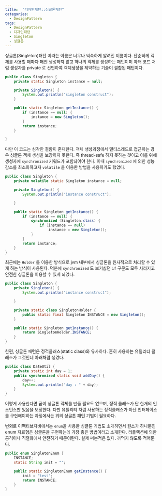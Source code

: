 ```yaml
---
title:  "디자인패턴::싱글톤패턴"
categories:
  - DesignPattern
tags:
  - DesignPattern
  - 디자인패턴
  - Singleton
  - 싱글톤
---
```


싱글톤(Singleton)패턴 이라는 이름은 너무나 익숙하게 알려진 이름이다.
단순하게 객체를 사용할 때마다 매번 생성하지 않고 하나의 객체를 생성하는 패턴이며
아래 코드 처럼 생성자를 private 로 선언하여 객체생성을 제약하는 기술이 결합된 패턴이다.

```java
public class Singleton {
    private static Singleton instance = null;

    private Singleton() {
        System.out.println("singleton construct");
    }

    public static Singleton getInstance() {
        if (instance == null) {
            instance = new Singleton();
        }
        return instance;
    }

}
```
다만 이 코드는 심각한 결함이 존재한다.
객체 생성과정에서 멀티스레드로 접근하는 경우 싱글톤 객체 생성을 보장하지 못한다. 즉 thread-safe 하지 못하는 것이고
이를 위해 생성자에 `synchronized` 키워드가 포함되어야 한다.
이때 `synchronized` 에 의한 성능 감소를 최소화하고자 `volatile` 을 이용한 방법을 사용하기도 했었다.

```java
public class Singleton {
    private volatile static Singleton instance = null;

    private Singleton() {
        System.out.println("instance construct");

    }

    public static Singleton getInstance() {
        if (instance == null) {
            synchronized (Singleton.class) {
                if (instance == null)
                    instance = new Singleton();
            }
        }
        return instance;
    }
}
```

최근에는 `Holder` 를 이용한 방식으로 jvm 내부에서 싱글톤을 원자적으로 처리할 수 있게 하는 방식이 사용된다.
덕분에 `synchronized` 도 보기싫던 `if` 구문도 모두 사라지고 안전한 싱글톤을 이용할 수 있게 되었다.


```java
public class Singleton {
    private Singleton() {
        System.out.println("instance construct");

    }

    private static class SingletonHolder {
        public static final Singleton INSTANCE = new Singleton();
    }

    public static Singleton getInstance() {
        return SingletonHolder.INSTANCE;
    }
}
```




한편, 싱글톤 패턴은 정적클래스(static class)와 유사하다.
흔히 사용하는 유틸리티 클래스가 그것인데 아래처럼 생겼다.

```java
public class DateUtil {
    private static int day = 1;
    public synchronized static void addDay() {
        day++;
        System.out.println("day : " + day);
    }
}
```
이렇게 사용한다면 굳이 싱글톤 객체를 만들 필요도 없으며, 정적 클래스가 단 한개의 인스턴스만 있음을 보장한다.
다만 유틸리티 처럼 사용하는 정적클래스가 아닌 인터페이스를 구현해야하는 과정에서는 위의 싱글톤 패턴 기법이 필요하다.


번외로 이펙티브자바에서는 `enum`을 사용한 싱글톤 기법도 소개하면서
원소가 하나뿐인 enum 자료형은 싱글톤을 구현하는데 가장 좋은 방법이라고 소개한다.
리플렉션에 의한 공격이나 직렬화에서 안전하기 때문이란다. 실제 써본적은 없다. 까먹지 않도록 적어둔다.

```java
public enum SingletonEnum {
    INSTANCE;
    static String init = "";

    public static SingletonEnum getInstance() {
        init = "test";
        return INSTANCE;
    }
}

```

